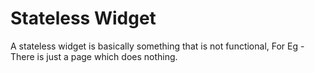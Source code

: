 # Stateless Widget

A stateless widget is basically something that is not functional, For Eg - There is just a page which does nothing.
